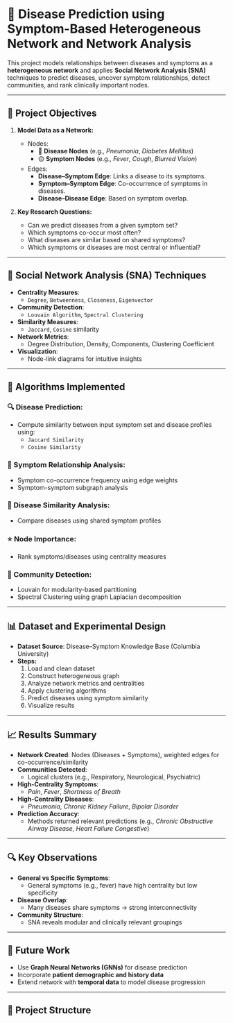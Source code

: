 # 🧠 Disease Prediction using Symptom-Based Heterogeneous Network and Network Analysis

This project models relationships between diseases and symptoms as a **heterogeneous network** and applies **Social Network Analysis (SNA)** techniques to predict diseases, uncover symptom relationships, detect communities, and rank clinically important nodes.

---

## 📌 Project Objectives

1. **Model Data as a Network:**
   - Nodes:
     - 🔴 **Disease Nodes** (e.g., *Pneumonia*, *Diabetes Mellitus*)
     - 🟡 **Symptom Nodes** (e.g., *Fever*, *Cough*, *Blurred Vision*)
   - Edges:
     - **Disease–Symptom Edge**: Links a disease to its symptoms.
     - **Symptom–Symptom Edge**: Co-occurrence of symptoms in diseases.
     - **Disease–Disease Edge**: Based on symptom overlap.

2. **Key Research Questions:**
   - Can we predict diseases from a given symptom set?
   - Which symptoms co-occur most often?
   - What diseases are similar based on shared symptoms?
   - Which symptoms or diseases are most central or influential?

---

## 🧪 Social Network Analysis (SNA) Techniques

- **Centrality Measures**:
  - `Degree`, `Betweenness`, `Closeness`, `Eigenvector`
- **Community Detection**:
  - `Louvain Algorithm`, `Spectral Clustering`
- **Similarity Measures**:
  - `Jaccard`, `Cosine` similarity
- **Network Metrics**:
  - Degree Distribution, Density, Components, Clustering Coefficient
- **Visualization**:
  - Node-link diagrams for intuitive insights

---

## 🧮 Algorithms Implemented

### 🔍 Disease Prediction:
- Compute similarity between input symptom set and disease profiles using:
  - `Jaccard Similarity`
  - `Cosine Similarity`

### 🤝 Symptom Relationship Analysis:
- Symptom co-occurrence frequency using edge weights
- Symptom-symptom subgraph analysis

### 🔗 Disease Similarity Analysis:
- Compare diseases using shared symptom profiles

### ⭐ Node Importance:
- Rank symptoms/diseases using centrality measures

### 🧬 Community Detection:
- Louvain for modularity-based partitioning
- Spectral Clustering using graph Laplacian decomposition

---

## 📊 Dataset and Experimental Design

- **Dataset Source**: Disease–Symptom Knowledge Base (Columbia University)
- **Steps:**
  1. Load and clean dataset
  2. Construct heterogeneous graph
  3. Analyze network metrics and centralities
  4. Apply clustering algorithms
  5. Predict diseases using symptom similarity
  6. Visualize results

---

## 📈 Results Summary

- **Network Created**: Nodes (Diseases + Symptoms), weighted edges for co-occurrence/similarity
- **Communities Detected**:
  - Logical clusters (e.g., Respiratory, Neurological, Psychiatric)
- **High-Centrality Symptoms**:
  - *Pain*, *Fever*, *Shortness of Breath*
- **High-Centrality Diseases**:
  - *Pneumonia*, *Chronic Kidney Failure*, *Bipolar Disorder*
- **Prediction Accuracy**:
  - Methods returned relevant predictions (e.g., *Chronic Obstructive Airway Disease*, *Heart Failure Congestive*)

---

## 🔍 Key Observations

- **General vs Specific Symptoms**:
  - General symptoms (e.g., fever) have high centrality but low specificity
- **Disease Overlap**:
  - Many diseases share symptoms → strong interconnectivity
- **Community Structure**:
  - SNA reveals modular and clinically relevant groupings

---

## 🚀 Future Work

- Use **Graph Neural Networks (GNNs)** for disease prediction
- Incorporate **patient demographic and history data**
- Extend network with **temporal data** to model disease progression

---

## 📂 Project Structure

